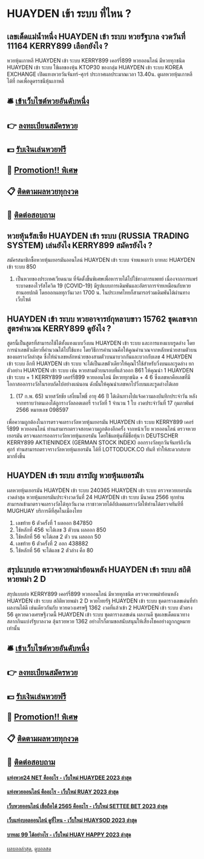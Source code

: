 # HUAYDEN เข้า ระบบ ที่ไหน ?
## เลขเด็ดแม่น้ำหนึ่ง HUAYDEN เข้า ระบบ หวยรัฐบาล งวดวันที่ 11164 KERRY899 เลือกยังไง ?
หวยหุ้นเกาหลี HUAYDEN เข้า ระบบ KERRY899 เคอร์รี่899 หวยออนไลน์ มีหวยทุกชนิด HUAYDEN เข้า ระบบ ใช้ผลของหุ้น KTOP30 ของกลุ่ม HUAYDEN เข้า ระบบ KOREA EXCHANGE เปิดแทงหวยวันจันทร์-ศุกร์ ประกาศผลประมาณเวลา 13.40น.
ดูผลหวยหุ้นเกาหลีได้ที่ กดเพื่อดูดรรชนีหุ้นเกาหลี

## 🛎 [เข้าเว็บไซต์หวยอันดับหนึ่ง](https://bit.ly/3BG5bNw)
## 👉 [ลงทะเบียนสมัครหวย](https://bit.ly/3BG5bNw)
## 💵 [รับเงินเล่นหวยฟรี](https://bit.ly/3C3mvgS)
## 👑 [Promotion!! พิเศษ](https://bit.ly/3C3mvgS)
## 📋 [ติดตามผลหวยทุกงวด](https://bit.ly/3C3mvgS)
## 📱 [ติดต่อสอบถาม](https://bit.ly/3C3mvgS)

## หวยหุ้นรัสเซีย HUAYDEN เข้า ระบบ (RUSSIA TRADING SYSTEM) เล่นยังไง KERRY899 สมัครยังไง ?
สมัครสมาชิกซื้อหวยหุ้นเยอรมันออนไลน์ HUAYDEN เข้า ระบบ จ่ายแพงกว่า บาทละ HUAYDEN เข้า ระบบ 850
1. เป็นหวยของประเทศเวียดนาม ที่จัดตั้งขึ้นพิเศษเพื่อหารายได้ไปใช้ทางการแพทย์ เนื่องจากการแพร่ระบาดของไวรัสโควิด 19 (COVID-19) มีรูปแบบการเดิมพันและอัตราการจ่ายเหมือนกับหวยฮานอยปกติ โดยออกผลทุกวันเวลา 1700 น. ในประเทศไทยก็สามารถร่วมเดิมพันได้ผ่านทางเว็บไซต์

## HUAYDEN เข้า ระบบ หวยอาจารย์กุหลาบขาว 15762 ชุดเลขจากสูตรคำนวณ KERRY899 ดูยังไง ?
สูตรนี้เป็นสูตรที่สามารถใช้ได้ทั้งแทงแบบวิ่งบน HUAYDEN เข้า ระบบ และการแทงแบบรูดล่าง โดยการนำเลขตัวเดียวที่คำนวณได้ไปใช้แทง โดยวิธีการคำนวณคือให้คูณคำนวณจากหลักหน่วยสามตัวบนของผลรางวัลล่าสุด ซึ่งให้นำเลขหลักหน่วยของสามตัวบนมาบวกกันและบวกกับเลข 4 HUAYDEN เข้า ระบบ อีกที HUAYDEN เข้า ระบบ จะได้เป็นเลขตัวเดียวให้คุณไว้ใช้สำหรับวิ่งบนและรูดล่าง ยกตัวอย่าง HUAYDEN เข้า ระบบ เช่น หวยสามตัวบนรอบที่แล้วออก 861 ให้คุณนำ 1 HUAYDEN เข้า ระบบ + 1 KERRY899 เคอร์รี่899 หวยออนไลน์ มีหวยทุกชนิด + 4 6 ซึ่งเลขหกคือเลขที่มีโอกาสออกรางวัลในรอบถัดไปอย่างแน่นอน ดังนั้นให้คุณนำเลขหกไปวิ่งบนและรูดล่างได้เลย
1. (17 ก.พ. 65) นายสวัสชัย เสงี่ยมโพธิ์ อายุ 46 ปี ได้เดินทางไปแจ้งความลงบันทึกประจำวัน หลังจากทราบว่าตนเองได้ถูกรางวัลลอตเตอรี่ รางวัลที่ 1 จำนวน 1 ใบ งวดประจำวันที่ 17 กุมภาพันธ์ 2566 หมายเลข 098597

เพื่อความถูกต้องในการตรวจผลรางวัลหวยหุ้นเยอรมัน HUAYDEN เข้า ระบบ KERRY899 เคอร์รี่899 หวยออนไลน์ ท่านสามารถตรวจสอบความถูกต้องอีกครั้ง จากหน้าเว็บ หวยออนไลน์
ตรวจหวยเยอรมัน ตรวจผลการออกรางวัลหวยหุ้นเยอรมัน โดยใช้ผลหุ้นที่มีชื่อหุ้นว่า DEUTSCHER KERRY899 AKTIENINDEX (GERMAN STOCK INDEX) ออกรางวัลทุกวันจันทร์ถึงวันศุกร์ ท่านสามารถตรวจรางวัลหวยหุ้นเยอรมัน ได้ที่ LOTTODUCK.CO ทันที ทำให้สะดวกสบายมากยิ่งขึ้น

## HUAYDEN เข้า ระบบ สารบัญ หวยหุ้นเยอรมัน
ผลหวยหุ้นเยอรมัน HUAYDEN เข้า ระบบ 240365 HUAYDEN เข้า ระบบ ตรวจหวยเยอรมันงวดล่าสุด หวยหุ้นเยอรมันประจำงวดวันที่ 24 HUAYDEN เข้า ระบบ มีนาคม 2566 ทุกท่านสามารถเข้ามาตรวจผลรางวัลได้ทุกวันงวด เราชาวหวยได้อัปเดตผลรางวัลให้ท่านได้ตรวจทันทีที่ MUGHUAY บริการดีที่สุดในเมืองไทย
1. เลขท้าย 6 ตัวครั้งที่ 1 ผลออก 847850
2. ใช้หลักที่ 456 จะได้เลข 3 ตัวบน ผลออก 850
3. ใช้หลักที่ 56 จะได้เลข 2 ตัว บน ผลออก 50
4. เลขท้าย 6 ตัวครั้งที่ 2 ออก 438882
5. ใช้หลักที่ 56 จะได้แลข 2 ตัวล่าง คือ 80

## สรุปแบบย่อ ตรวจหวยพม่าย้อนหลัง HUAYDEN เข้า ระบบ สถิติหวยพม่า 2 D
สรุปแบบย่อ KERRY899 เคอร์รี่899 หวยออนไลน์ มีหวยทุกชนิด ตรวจหวยพม่าย้อนหลัง HUAYDEN เข้า ระบบ สถิติหวยพม่า 2 D หวยไทยรัฐ HUAYDEN เข้า ระบบ ชุดตารางเลขเด่นที่ทำผลงานได้ดี เช่นเดียวกันกับ หวยดวงเศรษฐี 1362 งวดที่แล้วเข้า 2 HUAYDEN เข้า ระบบ ตัวตรง 56 ดูหวยดวงเศรษฐีงวดนี้ HUAYDEN เข้า ระบบ ชุดตารางเลขเด่น ผลงานดี ชุดเลขเด็ดแนวทางสลากกินแบ่งรัฐบาลงวด ลุ้นรวยหวย 1362 อย่างไรก็ตามขอสนับสนุนให้เสี่ยงโชคอย่างถูกกฎหมายเท่านั้น

## 🛎 [เข้าเว็บไซต์หวยอันดับหนึ่ง](https://bit.ly/3BG5bNw)
## 👉 [ลงทะเบียนสมัครหวย](https://bit.ly/3BG5bNw)
## 💵 [รับเงินเล่นหวยฟรี](https://bit.ly/3C3mvgS)
## 👑 [Promotion!! พิเศษ](https://bit.ly/3C3mvgS)
## 📋 [ติดตามผลหวยทุกงวด](https://bit.ly/3C3mvgS)
## 📱 [ติดต่อสอบถาม](https://bit.ly/3C3mvgS)

#### [แท่งหวย24 NET คืออะไร - เว็บใหม่ HUAYDEE 2023 ล่าสุด](https://atom.io/themes/แท่งหวย24%20net%20คืออะไร%20-%20เว็บใหม่%20huaydee%202023%20ล่าสุด)
#### [แท่งหวยออนไลน์ คืออะไร - เว็บใหม่ RUAY 2023 ล่าสุด](https://atom.io/themes/แท่งหวยออนไลน์%20คืออะไร%20-%20เว็บใหม่%20ruay%202023%20ล่าสุด)
#### [เว็บหวยออนไลน์ เชื่อถือได้ 2565 คืออะไร - เว็บใหม่ SETTEE BET 2023 ล่าสุด](https://atom.io/themes/เว็บหวยออนไลน์%20เชื่อถือได้%202565%20คืออะไร%20-%20เว็บใหม่%20settee%20bet%202023%20ล่าสุด)
#### [เว็บแท่งบอลออนไลน์ ดูที่ไหน - เว็บใหม่ HUAYSOD 2023 ล่าสุด](https://atom.io/themes/เว็บแท่งบอลออนไลน์%20ดูที่ไหน%20-%20เว็บใหม่%20huaysod%202023%20ล่าสุด)
#### [บาทละ 99 ได้อย่างไร - เว็บใหม่ HUAY HAPPY 2023 ล่าสุด](https://atom.io/themes/บาทละ%2099%20ได้อย่างไร%20-%20เว็บใหม่%20huay%20happy%202023%20ล่าสุด)

[ผลบอลล่าสุด](https://siamsport.tv "ผลบอลล่าสุด"), [ดูบอลสด](https://siamsport.tv/ดูบอลสด "ดูบอลสด")